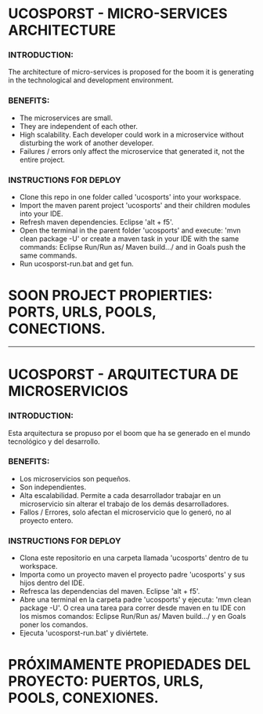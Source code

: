 # UCOSPORST - MICRO-SERVICES ARCHITECTURE

### INTRODUCTION:

The architecture of micro-services is proposed for the boom it is generating in the technological and development environment.

### BENEFITS:

* The microservices are small.
* They are independent of each other.
* High scalability. Each developer could work in a microservice without disturbing the work of another developer.
* Failures / errors only affect the microservice that generated it, not the entire project.

### INSTRUCTIONS FOR DEPLOY

* Clone this repo in one folder called 'ucosports' into your workspace.
* Import the maven parent project 'ucosports' and their children modules into your IDE.
* Refresh maven dependencies. Eclipse 'alt + f5'.
* Open the terminal in the parent folder 'ucosports' and execute: 'mvn clean package -U' or create a maven task in your IDE with the same commands: Eclipse Run/Run as/ Maven build.../ and in Goals push the same commands.
* Run ucosporst-run.bat and get fun.

# SOON PROJECT PROPIERTIES: PORTS, URLS, POOLS, CONECTIONS.

-------------------------------------------------

# UCOSPORST - ARQUITECTURA DE MICROSERVICIOS

### INTRODUCTION:

Esta arquitectura se propuso por el boom que ha se generado en el mundo tecnológico y del desarrollo.

### BENEFITS:

* Los microservicios son pequeños.
* Son independientes.
* Alta escalabilidad. Permite a cada desarrollador trabajar en un microservicio sin alterar el trabajo de los demás desarrolladores.
* Fallos / Errores, solo afectan el microservicio que lo generó, no al proyecto entero.

### INSTRUCTIONS FOR DEPLOY

* Clona este repositorio en una carpeta llamada 'ucosports' dentro de tu workspace.
* Importa como un proyecto maven el proyecto padre 'ucosports' y sus hijos dentro del IDE.
* Refresca las dependencias del maven. Eclipse 'alt + f5'.
* Abre una terminal en la carpeta padre 'ucosports' y ejecuta: 'mvn clean package -U'. O crea una tarea para correr desde maven en tu IDE con los mismos comandos: Eclipse Run/Run as/ Maven build.../ y en Goals poner los comandos.
* Ejecuta 'ucosporst-run.bat' y diviértete.

# PRÓXIMAMENTE PROPIEDADES DEL PROYECTO: PUERTOS, URLS, POOLS, CONEXIONES.
